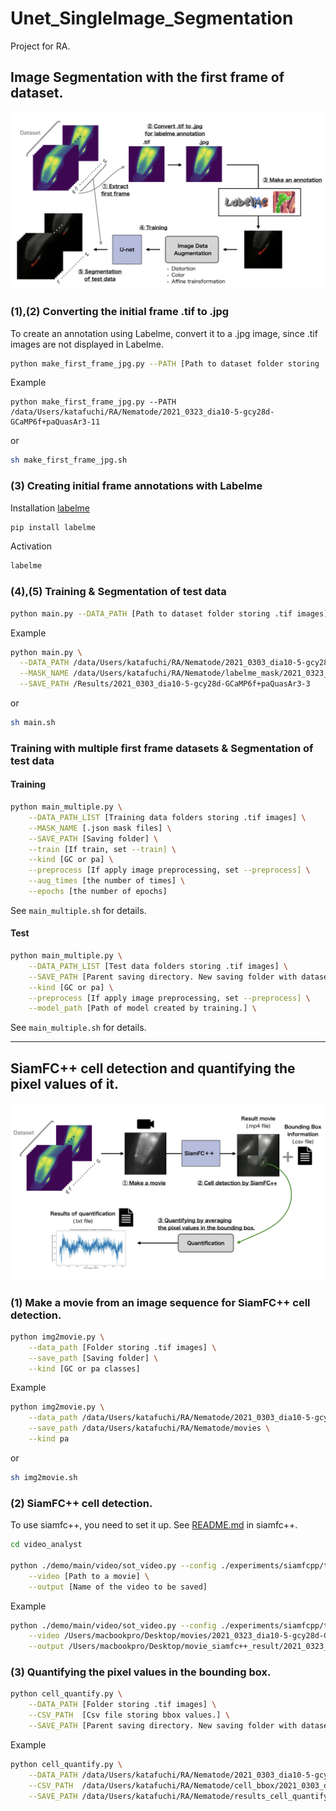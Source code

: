 # Unet_SingleImage_Segmentation
Project for RA.

## Image Segmentation with the first frame of dataset.
<img src="imgs/Overview_1.jpeg">

### (1),(2) Converting the initial frame .tif to .jpg

To create an annotation using Labelme, convert it to a .jpg image, since .tif images are not displayed in Labelme. 

```bash
python make_first_frame_jpg.py --PATH [Path to dataset folder storing .tif images]
```
Example
```
python make_first_frame_jpg.py --PATH /data/Users/katafuchi/RA/Nematode/2021_0323_dia10-5-gcy28d-GCaMP6f+paQuasAr3-11
```
or 
```bash
sh make_first_frame_jpg.sh
```

### (3) Creating initial frame annotations with Labelme

Installation [labelme](https://github.com/wkentaro/labelme)
```bash
pip install labelme
```

Activation
```bash
labelme
```

### (4),(5) Training & Segmentation of test data

```bash
python main.py --DATA_PATH [Path to dataset folder storing .tif images] --MASK_NAME [.json mask files] --SAVE_PATH [Saving folder]
```

Example
```bash
python main.py \
  --DATA_PATH /data/Users/katafuchi/RA/Nematode/2021_0303_dia10-5-gcy28d-GCaMP6f+paQuasAr3-3 \
  --MASK_NAME /data/Users/katafuchi/RA/Nematode/labelme_mask/2021_0323_dia10-5-gcy28d-GCaMP6f+paQuasAr3-3_0000.json \
  --SAVE_PATH /Results/2021_0303_dia10-5-gcy28d-GCaMP6f+paQuasAr3-3
```
or 
```bash
sh main.sh
```


### Training with multiple first frame datasets & Segmentation of test data

#### Training
```bash
python main_multiple.py \
    --DATA_PATH_LIST [Training data folders storing .tif images] \
    --MASK_NAME [.json mask files] \
    --SAVE_PATH [Saving folder] \
    --train [If train, set --train] \
    --kind [GC or pa] \
    --preprocess [If apply image preprocessing, set --preprocess] \
    --aug_times [the number of times] \
    --epochs [the number of epochs]
```
See `main_multiple.sh` for details.

#### Test
```bash
python main_multiple.py \
    --DATA_PATH_LIST [Test data folders storing .tif images] \
    --SAVE_PATH [Parent saving directory. New saving folder with dataset name will be created in the saving folder.]  \
    --kind [GC or pa] \
    --preprocess [If apply image preprocessing, set --preprocess] \
    --model_path [Path of model created by training.] \
```
See `main_multiple.sh` for details.


---


## SiamFC++ cell detection and quantifying the pixel values of it.
<img src="imgs/Overview_2.jpeg">

### (1) Make a movie from an image sequence for SiamFC++ cell detection.
```bash
python img2movie.py \
	--data_path [Folder storing .tif images] \
	--save_path [Saving folder] \
	--kind [GC or pa classes]
```

Example

```bash
python img2movie.py \
	--data_path /data/Users/katafuchi/RA/Nematode/2021_0303_dia10-5-gcy28d-GCaMP6f+paQuasAr3-3 \
	--save_path /data/Users/katafuchi/RA/Nematode/movies \
	--kind pa
```
or 
```bash
sh img2movie.sh
```

### (2) SiamFC++ cell detection.

To use siamfc++, you need to set it up. See [README.md](siamfc++/README.md) in siamfc++.

```bash
cd video_analyst

python ./demo/main/video/sot_video.py --config ./experiments/siamfcpp/test/vot/siamfcpp_googlenet.yaml \
	--video [Path to a movie] \
	--output [Name of the video to be saved]
```
Example

```bash
python ./demo/main/video/sot_video.py --config ./experiments/siamfcpp/test/vot/siamfcpp_googlenet.yaml \
	--video /Users/macbookpro/Desktop/movies/2021_0323_dia10-5-gcy28d-GCaMP6f+paQuasAr3-18_pa.avi \
	--output /Users/macbookpro/Desktop/movie_siamfc++_result/2021_0323_dia10-5-gcy28d-GCaMP6f+paQuasAr3-18_pa.mp4
```

### (3) Quantifying the pixel values in the bounding box.

```bash
python cell_quantify.py \
	--DATA_PATH [Folder storing .tif images] \
	--CSV_PATH  [Csv file storing bbox values.] \
	--SAVE_PATH [Parent saving directory. New saving folder with dataset name will be created in the saving folder.] 
```
Example
```bash
python cell_quantify.py \
	--DATA_PATH /data/Users/katafuchi/RA/Nematode/2021_0303_dia10-5-gcy28d-GCaMP6f+paQuasAr3-3 \
	--CSV_PATH  /data/Users/katafuchi/RA/Nematode/cell_bbox/2021_0303_dia10-5-gcy28d-GCaMP6f+paQuasAr3-3_pa.csv \
	--SAVE_PATH /data/Users/katafuchi/RA/Nematode/results_cell_quantify 
```


